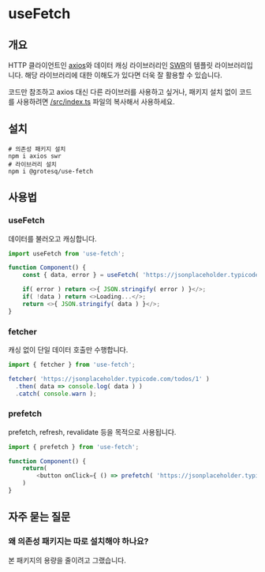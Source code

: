 # useFetch

## 개요

HTTP 클라이언트인 [axios](https://github.com/axios/axios)와 데이터 캐싱 라이브러리인 [SWR](https://swr.vercel.app)의 템플릿 라이브러리입니다. 해당 라이브러리에 대한 이해도가 있다면 더욱 잘 활용할 수 있습니다.

코드만 참조하고 axios 대신 다른 라이브러를 사용하고 싶거나, 패키지 설치 없이 코드를 사용하려면 [/src/index.ts](/src/index.ts) 파일의 복사해서 사용하세요.

## 설치

```shell
# 의존성 패키지 설치
npm i axios swr
# 라이브러리 설치
npm i @grotesq/use-fetch
```

## 사용법

### useFetch

데이터를 불러오고 캐싱합니다.

```js
import useFetch from 'use-fetch';

function Component() {
    const { data, error } = useFetch( 'https://jsonplaceholder.typicode.com/todos/1' );

    if( error ) return <>{ JSON.stringify( error ) }</>;
    if( !data ) return <>Loading...</>;
    return <>{ JSON.stringify( data ) }</>;
}
```

### fetcher

캐싱 없이 단일 데이터 호출만 수행합니다.

```js
import { fetcher } from 'use-fetch';

fetcher( 'https://jsonplaceholder.typicode.com/todos/1' )
  .then( data => console.log( data ) )
  .catch( console.warn );
```

### prefetch

prefetch, refresh, revalidate 등을 목적으로 사용됩니다.

```js
import { prefetch } from 'use-fetch';

function Component() {
    return(
        <button onClick={ () => prefetch( 'https://jsonplaceholder.typicode.com/todos/1' )}>Refresh</button>
    )
}
```

## 자주 묻는 질문

### 왜 의존성 패키지는 따로 설치해야 하나요?
본 패키지의 용량을 줄이려고 그랬습니다.

